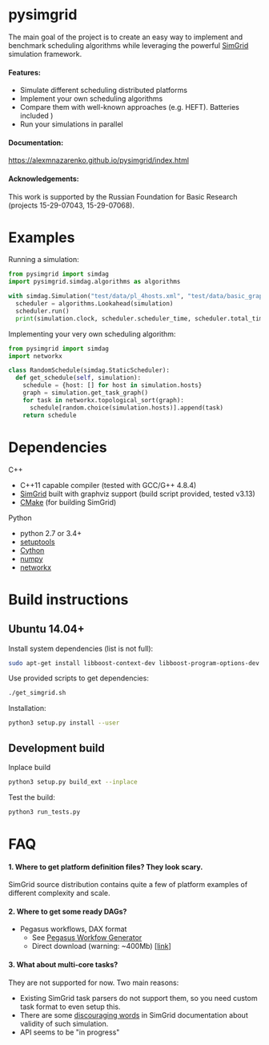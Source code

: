 pysimgrid
=========

The main goal of the project is to create an easy way to implement and benchmark
scheduling algorithms while leveraging the powerful [SimGrid](http://simgrid.gforge.inria.fr) simulation framework.

#### Features:

* Simulate different scheduling distributed platforms
* Implement your own scheduling algorithms
* Compare them with well-known approaches (e.g. HEFT). Batteries included )
* Run your simulations in parallel

#### Documentation:

https://alexmnazarenko.github.io/pysimgrid/index.html

#### Acknowledgements:

This work is supported by the Russian Foundation for Basic Research
(projects 15-29-07043, 15-29-07068).

Examples
========

Running a simulation:

```python
from pysimgrid import simdag
import pysimgrid.simdag.algorithms as algorithms

with simdag.Simulation("test/data/pl_4hosts.xml", "test/data/basic_graph.dot") as simulation:
  scheduler = algorithms.Lookahead(simulation)
  scheduler.run()
  print(simulation.clock, scheduler.scheduler_time, scheduler.total_time)
```


Implementing your very own scheduling algorithm:

```python
from pysimgrid import simdag
import networkx

class RandomSchedule(simdag.StaticScheduler):
  def get_schedule(self, simulation):
    schedule = {host: [] for host in simulation.hosts}
    graph = simulation.get_task_graph()
    for task in networkx.topological_sort(graph):
      schedule[random.choice(simulation.hosts)].append(task)
    return schedule
```


Dependencies
============

C++

* C++11 capable compiler (tested with GCC/G++ 4.8.4)
* [SimGrid](http://simgrid.gforge.inria.fr/download.php) built with graphviz support (build script provided, tested v3.13)
* [CMake](https://cmake.org/) (for building SimGrid)

Python

* python 2.7 or 3.4+
* [setuptools](https://pypi.python.org/pypi/setuptools)
* [Cython](http://cython.org/)
* [numpy](http://www.numpy.org/)
* [networkx](https://networkx.github.io/)



Build instructions
==================

Ubuntu 14.04+
-------------

Install system dependencies (list is not full):

```bash
sudo apt-get install libboost-context-dev libboost-program-options-dev libboost-filesystem-dev doxygen graphviz-dev
```

Use provided scripts to get dependencies:

```bash
./get_simgrid.sh
```

Installation:

```bash
python3 setup.py install --user
```

Development build
-----------------

Inplace build

```bash
python3 setup.py build_ext --inplace
```

Test the build:

```bash
python3 run_tests.py
```

FAQ
===

#### 1. Where to get platform definition files? They look scary.

SimGrid source distribution contains quite a few of platform examples of different complexity and scale.


#### 2. Where to get some ready DAGs?

* Pegasus workflows, DAX format  
    * See [Pegasus Workfow Generator](https://confluence.pegasus.isi.edu/display/pegasus/WorkflowGenerator)
    * Direct download (warning: ~400Mb) [[link](https://download.pegasus.isi.edu/misc/SyntheticWorkflows.tar.gz)]


#### 3. What about multi-core tasks?

They are not supported for now. Two main reasons:

* Existing SimGrid task parsers do not support them, so you need custom task format to even setup this.
* There are some [discouraging words](http://simgrid.gforge.inria.fr/simgrid/latest/doc/platform.html#pf_Cr)
in SimGrid documentation about validity of such simulation.
* API seems to be "in progress"
